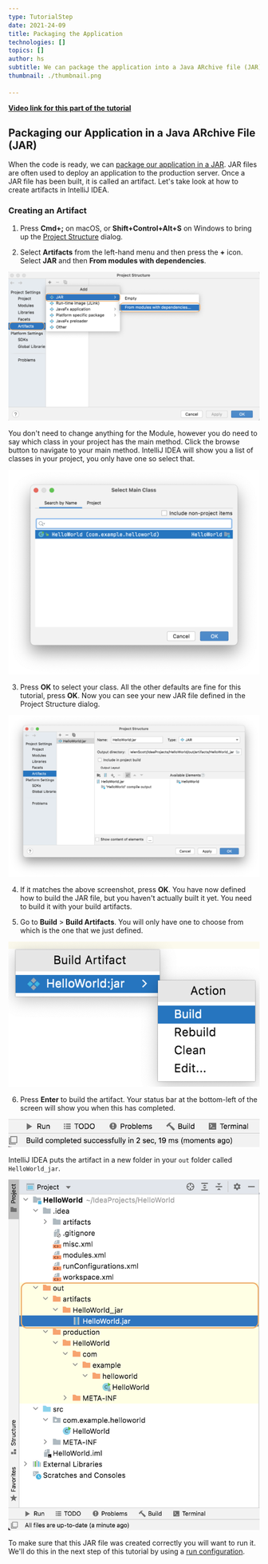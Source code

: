 ```yaml
---
type: TutorialStep
date: 2021-24-09
title: Packaging the Application
technologies: []
topics: []
author: hs
subtitle: We can package the application into a Java ARchive file (JAR).
thumbnail: ./thumbnail.png

---
```


[**Video link for this part of the tutorial**](https://youtu.be/H_XxH66lm3U?start=495)

## Packaging our Application in a Java ARchive File (JAR)

When the code is ready, we can [package our application in a JAR](https://www.jetbrains.com/help/idea/compiling-applications.html#package_into_jar). JAR files are often used to deploy an application to the production server. Once a JAR file has been built, it is called an artifact. Let's take look at how to create artifacts in IntelliJ IDEA. 

### Creating an Artifact

1) Press **Cmd+;** on macOS, or **Shift+Control+Alt+S** on Windows to bring up the [Project Structure](https://www.jetbrains.com/help/idea/project-structure-dialog.html) dialog.


2) Select **Artifacts** from the left-hand menu and then press the **+** icon. Select **JAR** and then **From modules with dependencies**. 

![Selecting a JAR file to build](jar-modules-dependencies.png)

You don't need to change anything for the Module, however you do need to say which class in your project has the main method. Click the browse button to navigate to your main method. IntelliJ IDEA will show you a list of classes in your project, you only have one so select that. 

![Main class selected for JAR](main-class.png)

3) Press **OK** to select your class. All the other defaults are fine for this tutorial, press **OK**. Now you can see your new JAR file defined in the Project Structure dialog. 

![Hello World JAR in the Project Structure dialog](hello-world-jar.png)

4) If it matches the above screenshot, press **OK**. You have now defined how to build the JAR file, but you haven't actually built it yet. You need to build it with your build artifacts.


5) Go to **Build** > **Build Artifacts**. You will only have one to choose from which is the one that we just defined.

![Build artifacts](build-artifacts.png)

6) Press **Enter** to build the artifact. Your status bar at the bottom-left of the screen will show you when this has completed. 

![Status bar](status-bar.png)

IntelliJ IDEA puts the artifact in a new folder in your `out` folder called `HelloWorld_jar`. 

![Project window artifact](project-window-artifact.png)

To make sure that this JAR file was created correctly you will want to run it. We'll do this in the next step of this tutorial by using a [run configuration](https://www.jetbrains.com/help/idea/run-debug-configuration.html). 